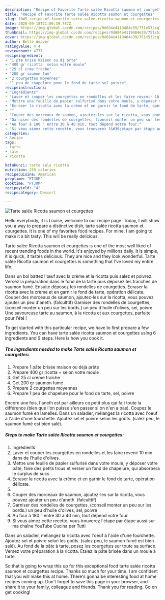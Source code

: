 ```yaml
---
description: "Recipe of Favorite Tarte salée Ricotta saumon et courgettes"
title: "Recipe of Favorite Tarte salée Ricotta saumon et courgettes"
slug: 1045-recipe-of-favorite-tarte-salee-ricotta-saumon-et-courgettes
date: 2020-09-18T21:00:39.787Z
image: https://img-global.cpcdn.com/recipes/9d694e4119484e39/751x532cq70/tarte-salee-ricotta-saumon-et-courgettes-photo-principale-de-la-recette.jpg
thumbnail: https://img-global.cpcdn.com/recipes/9d694e4119484e39/751x532cq70/tarte-salee-ricotta-saumon-et-courgettes-photo-principale-de-la-recette.jpg
cover: https://img-global.cpcdn.com/recipes/9d694e4119484e39/751x532cq70/tarte-salee-ricotta-saumon-et-courgettes-photo-principale-de-la-recette.jpg
author: Belle Weaver
ratingvalue: 4.4
reviewcount: 4777
recipeingredient:
- "1 pte brise maison ou dj prte"
- "400 gr ricotta  selon votre moule"
- "25 cl crme frache"
- "200 gr saumon fum"
- "2 courgettes moyennes"
- "1 peu de chapelure pour le fond de tarte sel poivre"
recipeinstructions:
- "Ingrédients"
- "Laver et couper les courgettes en rondelles et les faire revenir 10 min dans de l&#39;huile d&#39;olives."
- "Mettre une feuille de papier sulfurisé dans votre moule, y déposer votre pâte, faire des petits trous et verser un fond de chapelure, qui absorbera le surplus de sucs."
- "Écraser la ricotta avec la crème et en garnir le fond de tarte, opération délicate."
- ""
- "Couper des morceaux de saumon, ajoutez-les sur la ricotta, vous pouvez ajouter un peu d&#39;aneth. (falculttif)"
- "Garniser des rondelles de courgettes, (conseil monter un peu sur les bords.) un peu d&#39;huile d&#39;olives, sel, poivre"
- "Au four à 180 ° entre 30 à 40 min, tout dépend votre four."
- "Si vous aimez cette recette, vous trouverez l&#39;étape par étape aussi sur ma chaîne YouTube Cucina per Tutti"
categories:
- Recipe
tags:
- tarte
- sale
- ricotta

katakunci: tarte sale ricotta 
nutrition: 250 calories
recipecuisine: American
preptime: "PT38M"
cooktime: "PT30M"
recipeyield: "4"
recipecategory: Dessert

---
```



![Tarte salée Ricotta saumon et courgettes](https://img-global.cpcdn.com/recipes/9d694e4119484e39/751x532cq70/tarte-salee-ricotta-saumon-et-courgettes-photo-principale-de-la-recette.jpg)

Hello everybody, it is Louise, welcome to our recipe page. Today, I will show you a way to prepare a distinctive dish, tarte salée ricotta saumon et courgettes. It is one of my favorites food recipes. For mine, I am going to make it a bit tasty. This will be really delicious.

Tarte salée Ricotta saumon et courgettes is one of the most well liked of recent trending foods in the world. It's enjoyed by millions daily. It is simple, it is quick, it tastes delicious. They are nice and they look wonderful. Tarte salée Ricotta saumon et courgettes is something that I've loved my entire life.

Dans un bol battez l&#39;œuf avec la crème et la ricotta puis salez et poivrez. Versez la préparation dans le fond de la tarte puis déposez les tranches de saumon fumé. Ensuite déposez les rondelles de courgettes. Écraser la ricotta avec la crème et en garnir le fond de tarte, opération délicate. Couper des morceaux de saumon, ajoutez-les sur la ricotta, vous pouvez ajouter un peu d&#39;aneth. (falculttif) Garniser des rondelles de courgettes, (conseil monter un peu sur les bords.) un peu d&#39;huile d&#39;olives, sel, poivre Une savoureuse tarte au saumon, à la ricotta et aux courgettes, parfaite pour l&#39;été !


To get started with this particular recipe, we have to first prepare a few ingredients. You can have tarte salée ricotta saumon et courgettes using 6 ingredients and 9 steps. Here is how you cook it.

<!--inarticleads1-->

##### The ingredients needed to make Tarte salée Ricotta saumon et courgettes:

1. Prepare 1 pâte brisée maison ou déjà prête
1. Prepare 400 gr ricotta + selon votre moule
1. Get 25 cl crème fraîche
1. Get 200 gr saumon fumé
1. Prepare 2 courgettes moyennes
1. Prepare 1 peu de chapelure pour le fond de tarte, sel, poivre


Encore une fois, l&#39;aneth est par ailleurs ce petit plus qui fait toute la différence (bien que l&#39;on puisse s&#39;en passer si on n&#39;en a pas). Coupez le saumon fumé en lamelles. Dans un saladier, mélangez la ricotta avec l&#39;oeuf à l&#39;aide d&#39;une fourchette. Ajoutez sel et poivre selon les goûts. (salez peu, le saumon fumé est bien salé). 

<!--inarticleads2-->

##### Steps to make Tarte salée Ricotta saumon et courgettes:

1. Ingrédients
1. Laver et couper les courgettes en rondelles et les faire revenir 10 min dans de l&#39;huile d&#39;olives.
1. Mettre une feuille de papier sulfurisé dans votre moule, y déposer votre pâte, faire des petits trous et verser un fond de chapelure, qui absorbera le surplus de sucs.
1. Écraser la ricotta avec la crème et en garnir le fond de tarte, opération délicate.
1. 
1. Couper des morceaux de saumon, ajoutez-les sur la ricotta, vous pouvez ajouter un peu d&#39;aneth. (falculttif)
1. Garniser des rondelles de courgettes, (conseil monter un peu sur les bords.) un peu d&#39;huile d&#39;olives, sel, poivre
1. Au four à 180 ° entre 30 à 40 min, tout dépend votre four.
1. Si vous aimez cette recette, vous trouverez l&#39;étape par étape aussi sur ma chaîne YouTube Cucina per Tutti


Dans un saladier, mélangez la ricotta avec l&#39;oeuf à l&#39;aide d&#39;une fourchette. Ajoutez sel et poivre selon les goûts. (salez peu, le saumon fumé est bien salé). Au fond de la pâte à tarte, posez les courgettes sur toute sa surface. Versez votre préparation à la ricotta. Etalez la pâte brisée dans un moule à tarte. 

So that is going to wrap this up for this exceptional food tarte salée ricotta saumon et courgettes recipe. Thanks so much for your time. I am confident that you will make this at home. There's gonna be interesting food at home recipes coming up. Don't forget to save this page in your browser, and share it to your family, colleague and friends. Thank you for reading. Go on get cooking!
